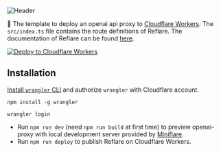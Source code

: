 ![Header](https://raw.githubusercontent.com/yuhangch/openai-proxy/master/.github/img/header.jpg)

:rocket:  The template to deploy an openai api proxy to [Cloudflare Workers](https://developers.cloudflare.com/workers/). The `src/index.ts` file contains the route definitions of Reflare. The documentation of Reflare can be found [here](https://github.com/xiaoyang-sde/reflare).

[![Deploy to Cloudflare Workers](https://deploy.workers.cloudflare.com/button)](https://deploy.workers.cloudflare.com/?url=https://github.com/yuhangch/openai-proxy)

## Installation

[Install `wrangler` CLI](https://github.com/cloudflare/wrangler#installation) and authorize `wrangler` with Cloudflare account.

```console
npm install -g wrangler

wrangler login
```
- Run `npm run dev` (need `npm run build` at first time) to preview openai-proxy with local development server provided by [Miniflare](https://miniflare.dev).
- Run `npm run deploy` to publish Reflare on Cloudflare Workers.
